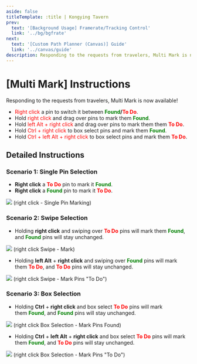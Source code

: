 ```yaml
---
aside: false
titleTemplate: :title | Kongying Tavern
prev:
  text: '[Background Usage] Framerate/Tracking Control'
  link: '../bg/bgfrate'
next:
  text: '[Custom Path Planner (Canvas)] Guide'
  link: '../canvas/guide'
description: Responding to the requests from travelers, Multi Mark is now available!
---
```


[文：【批量选择】使用说明]: # 'https://support.qq.com/products/321980/faqs/97187'

# [Multi Mark] Instructions

Responding to the requests from travelers, Multi Mark is now available!

- <span style="color: red">Right click</span> a pin to switch it between <b><span style="color: green">Found</span>/<span style="color: red">To Do</span></b>.
- Hold <span style="color: red">right click</span> and drag over pins to mark them <b><span style="color: green">Found</span></b>.
- Hold <span style="color: red">left Alt + right click</span> and drag over pins to mark them them <b><span style="color: red">To Do</span></b>.
- Hold <span style="color: red">Ctrl + right click</span> to box select pins and mark them <b><span style="color: green">Found</span></b>.
- Hold <span style="color: red">Ctrl + left Alt + right click</span> to box select pins and mark them <b><span style="color: red">To Do</span></b>.

## **Detailed Instructions**

### **Scenario 1: Single Pin Selection**

- **Right click** a <b><span style="color: red">To Do</span></b> pin to mark it <b><span style="color: green">Found</span></b>.
- **Right click** a <b><span style="color: green">Found</span></b> pin to mark it <b><span style="color: red">To Do</span></b>.

![](https://assets.yuanshen.site/docs/en/manual/1.gif)
(right click - Single Pin Marking)

### **Scenario 2: Swipe Selection**

- Holding **right click** and swiping over <b><span style="color: red">To Do</span></b> pins will mark them <b><span style="color: green">Found</span></b>, and <b><span style="color: green">Found</span></b> pins will stay unchanged.

![](https://assets.yuanshen.site/docs/en/manual/2.gif)
(right click Swipe - Mark)

- Holding **left Alt** + **right click** and swiping over <b><span style="color: green">Found</span></b> pins will mark them <b><span style="color: red">To Do</span></b>, and <b><span style="color: red">To Do</span></b> pins will stay unchanged.

![](https://assets.yuanshen.site/docs/en/manual/3.gif)
(right click Swipe - Mark Pins "To Do")

### **Scenario 3: Box Selection**

- Holding **Ctrl** + **right click** and box select <b><span style="color: red">To Do</span></b> pins will mark them <b><span style="color: green">Found</span></b>, and <b><span style="color: green">Found</span></b> pins will stay unchanged.

![](https://assets.yuanshen.site/docs/en/manual/4.gif)
(right click Box Selection - Mark Pins Found)

- Holding **Ctrl** + **left Alt** + **right click** and box select <b><span style="color: red">To Do</span></b> pins will mark them <b><span style="color: green">Found</span></b>, and <b><span style="color: red">To Do</span></b> pins will stay unchanged.

![](https://assets.yuanshen.site/docs/en/manual/5.gif)
(right click Box Selection - Mark Pins "To Do")
